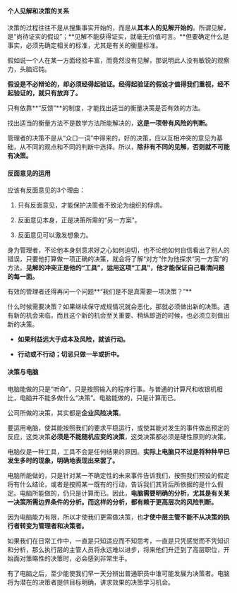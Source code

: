 #### 个人见解和决策的关系

决策的过程往往不是从搜集事实开始的，而是从**其本人的见解开始的**。所谓见解，是“尚待证实的假设”；**见解不能获得证实，就毫无价值可言。**但要确定什么是事实，必须先确定相关的标准，尤其是有关的衡量标准。

假如说一个人在某一方面经验丰富，而竟然没有见解，那说明此人没有敏锐的观察力，头脑迟钝。

**假设是不必辩论的，却必须经得起验证。经得起验证的假设才值得我们重视，经不起验证的，就只有放弃了。**

只有依靠**“反馈”**的制度，才能找出适当的衡量决策是否有效的方法。

找出适当的衡量方法不是数学方法所能解决的，**这是一项带有风险的判断。**

管理者的决策不是从“众口一词”中得来的，好的决策，应以互相冲突的意见为基础，从不同的观点和不同的判断中选择。所以，**除非有不同的见解，否则就不可能有决策。**

#### 反面意见的运用

应该有反面意见的3个理由：

1. 只有反面意见，才能保护决策者不致沦为组织的俘虏。

2. 反面意见本身，正是决策所需的“另一方案”。

3. 反面意见可以激发想象力。

身为管理者，不论他本身刻意求好之心如何迫切，也不论他如何自信看出了别人的错误，只要他打算做一项正确的决策，就会将了解“对方”作为他探求“另一方案”的方法。**见解的冲突正是他的“工具”，运用这项“工具”，他才能保证自己看清问题的每一面。**

有效的管理者还得再问一个问题**“我们是不是真需要一项决策？”**

什么时候需要决策？如果继续保守成规情况就会恶化，那就必须做出新的决策。遇有新的机会来临，而且这个新的机会至关重要、稍纵即逝的时候，也必须立刻做出新的决策。

- **如果利益远大于成本及风险，就该行动。**

- **行动或不行动；切忌只做一半或折中。**

#### 决策与电脑

电脑能做的只是“听命”，只是按照输入的程序行事。与普通的计算尺和收银机相比，电脑并不能多做什么“决策”。电脑能做的，只是计算而已。

公司所做的决策，其实都是**企业风险决策**。

要运用电脑，使其能按照我们的要求平稳运行，或使其能对发生的事件做出预定的反应，这类决策**必须是不能随机应变的决策**，这类决策都必须是硬性原则的决策。

电脑仅是一种工具，工具不会是任何结果的原因。**实际上电脑只不过是将种种早已发生多时的现象，明确地表现出来罢了。**

电脑所能做的，只是针对某一不确定性的未来事件告诉我们，按照我们预设的假定将有什么结论，或者是按照某一既有的行动，告诉我们其背后所依据的是什么假定。电脑所能做的，仍只是计算而已。因此，**电脑需要明确的分析，尤其是有关某一决策所需边界条件的分析。而这样的分析，都有赖于更高层次的风险判断。**

因为电脑能力有限，所以才使我们更需做决策，也**才使中层主管不能不从决策的执行者转变为管理者和决策者。**

如果我们在日常工作中，一直是只知适应而不知思考，一直是只凭感觉而不凭知识和分析，那么执行层的主管人员将永远难以进步，将来他们升迁到了高层职位，开始面对策略性的决策时，必会感到非常生手。

有了电脑之后，至少能使我们早一天分辨出普通职员中谁可能发展为决策者。电脑将为潜在的决策者提供目标明确，讲求效果的决策学习机会。






